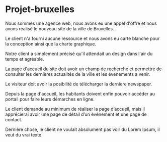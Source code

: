 # Projet-bruxelles

Nous sommes une agence web, nous avons eu une appel d'offre et nous avons réalisé le nouveau site de la ville de Bruxelles.

Le client n'a fourni aucune ressource et nous avons eu carte blanche pour la conception ainsi que la charte graphique.

Notre client a simplement précisé qu'il attendait un design dans l'air du temps et agréable.

La page d'accueil du site doit avoir un champ de recherche et permettre de consulter les dernières actualités de la ville et les évenements a venir.

Le visiteur doit avoir la posibilité de télécharger la dernière newspaper.

Depuis la page d'accueil, les habitants doivent enfin pouvoir accéder au portail pour faire leurs démarches en ligne.

Le client demande au minimum de réaliser la page d’accueil, mais il apprécierai avoir une page de détail d’un événement et une page de contact.

Dernière chose, le client ne voulait absolument pas voir du Lorem Ipsum, il veut du vrai texte.
